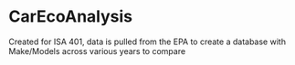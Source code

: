 # CarEcoAnalysis
Created for ISA 401, data is pulled from the EPA to create a database with Make/Models across various years to compare
